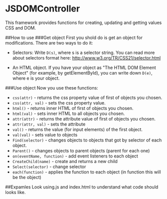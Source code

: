 JSDOMController
=====
This framework provides functions for creating, updating and getting values CSS and DOM. 

##How to use
###Get object
First you shold do is get an object for modifications. There are two ways to do it:
 * Selectors: 
   Write ```D(s)```, where s is a selector string. You can read more about selectors format here: http://www.w3.org/TR/CSS21/selector.html

 * An HTML object. If you have your object as "The HTML DOM Element Object" (for example, by getElementById), you can write down ```D(e)```, where e is your object.

###Use object
Now you use these functions:
 * ```css(attr)``` - returns the css property value of first of objects you chosen.
 * ```css(attr, val)``` - sets the css property value.
 * ```html()``` - returns inner HTML of first of objects you chosen.
 * ```html(val)``` - sets inner HTML to all objects you chosen.
 * ```attr(attr)``` - returns the attribute value of first of objects you chosen.
 * ```attr(attr, val)``` - sets the attribute
 * ```val()``` - returns the value (for input elements) of the first object.
 * ```val(val)``` - sets value to objects
 * ```Find(selector)``` - changes objects to objects that got by selector of each object.
 * ```Parent()``` - changes objects to  parent objects (parent for each one)
 * ```on(eventName, function)``` - add event listeners to each object
 * ```CreateChild(name)``` - create and returns a new child
 * ```Select(selector)``` - change selector
 * ```each(function)``` - applies the function to each object (in function this will be the object)

##Expamles
Look using.js and index.html to understand what code should looks like.
